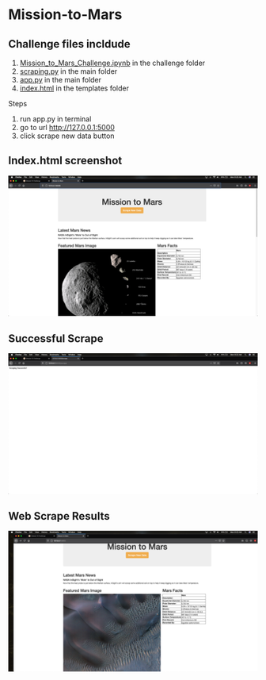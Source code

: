 # Mission-to-Mars

## Challenge files incldude 
1. [Mission_to_Mars_Challenge.ipynb](https://github.com/asanchez116/Mission-to-Mars/blob/master/Challenge/Mission_to_Mars_Challenge.ipynb) in the challenge folder 
2. [scraping.py](https://github.com/asanchez116/Mission-to-Mars/blob/master/scraping.py) in the main folder 
3. [app.py](https://github.com/asanchez116/Mission-to-Mars/blob/master/app.py) in the main folder 
4. [index.html](https://github.com/asanchez116/Mission-to-Mars/blob/master/templates/index.html) in the templates folder

Steps 
1. run app.py in terminal
2. go to url http://127.0.0.1:5000
3. click scrape new data button

## Index.html screenshot 

![image](https://raw.githubusercontent.com/asanchez116/Mission-to-Mars/master/Resources/Screen%20Shot%202020-10-19%20at%206.20.21%20AM%20(2).png)

## Successful Scrape 
 
![image](https://raw.githubusercontent.com/asanchez116/Mission-to-Mars/master/Resources/Screen%20Shot%202020-10-19%20at%206.22.34%20AM%20(2).png)

## Web Scrape Results
 
![image](https://raw.githubusercontent.com/asanchez116/Mission-to-Mars/master/Resources/Screen%20Shot%202020-10-19%20at%206.23.30%20AM%20(2).png)
